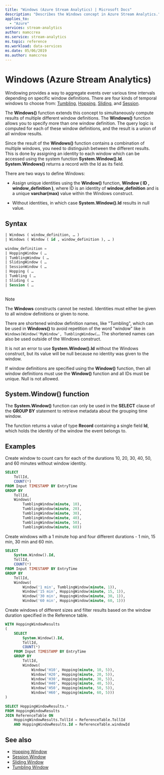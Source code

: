 ```yaml
---
title: "Windows (Azure Stream Analytics) | Microsoft Docs"
description: "Describes the Windows concept in Azure Stream Analytics."
applies_to: 
  - "Azure"
services: stream-analytics
author: mamccrea
ms.service: stream-analytics
ms.topic: reference
ms.workload: data-services
ms.date: 05/06/2019
ms.author: mamccrea
---
```


# Windows (Azure Stream Analytics)

Windowing provides a way to aggregate events over various time intervals depending on specific window definitions. There are four kinds of temporal windows to choose from: [Tumbling](tumbling-window-azure-stream-analytics.md), [Hopping](hopping-window-azure-stream-analytics.md), [Sliding](sliding-window-azure-stream-analytics.md), and [Session](session-window-azure-stream-analytics.md).

The **Windows()** function extends this concept to simultaneously compute results of multiple different window definitions. The **Windows()** function allows you to specify more than one window definition. The query logic is computed for each of these window definitions, and the result is a union of all window results.

Since the result of the **Windows()** function contains a combination of multiple windows, you need to distinguish between the different results. This is done by assigning an identity to each window which can be accessed using the system function **System.Window().Id**. **System.Windows()** returns a record with the Id as its field.

There are two ways to define Windows:

* Assign unique identities using the **Window()** function, **Window ( ID , window_definition )**, where ID is an identity of **window_definition** and is a unique **varchar(max)** value within the Windows construct.

* Without identities, in which case **System.Window().Id** results in null value.
  
 ## Syntax  
  
```SQL   
| Windows ( window_definition, … ) 
| Windows ( Window ( id , window_definition ), … ) 
 
window_definition = 
| HoppingWindow ( … 
| TumblingWindow ( … 
| SlidingWindow ( … 
| SessionWindow ( … 
| Hopping ( … 
| Tumbling ( … 
| Sliding ( … 
| Session ( …  
  
```  
  
> [!NOTE]  
>  The **Windows** constructs cannot be nested. Identities must either be given to all window definitions or given to none. 

There are shortened window definition names, like "Tumbling", which can be used in **Windows()** to avoid repetition of the word "window" like in `Windows(Window('MyWindow', TumblingWindow(…`. The shortened names can also be used outside of the Windows construct.

It is not an error to use **System.Window().Id** without the Windows construct, but its value will be null because no identity was given to the window.

If window definitions are specified using the **Window()** function, then all window definitions must use the **Window()** function and all IDs must be unique. Null is not allowed.
  
## System.Window() function

The **System.Window()** function can only be used in the **SELECT** clause of the **GROUP BY** statement to retrieve metadata about the grouping time window.

The function returns a value of type **Record** containing a single field **Id**, which holds the identity of the window the event belongs to.
  
## Examples  
  
Create window to count cars for each of the durations 10, 20, 30, 40, 50, and 60 minutes without window identity. 

```SQL  
SELECT 
    TollId, 
    COUNT(*) 
FROM Input TIMESTAMP BY EntryTime 
GROUP BY 
    TollId, 
    Windows( 
        TumblingWindow(minute, 10), 
        TumblingWindow(minute, 20), 
        TumblingWindow(minute, 30), 
        TumblingWindow(minute, 40), 
        TumblingWindow(minute, 50), 
        TumblingWindow(minute, 60)) 
```  
  
Create windows with a 1 minute hop and four different durations - 1 min, 15 min, 30 min and 60 min.

```SQL
SELECT 
    System.Window().Id, 
    TollId, 
    COUNT(*) 
FROM Input TIMESTAMP BY EntryTime 
GROUP BY 
    TollId, 
    Windows( 
        Window('1 min', TumblingWindow(minute, 1)), 
        Window('15 min', HoppingWindow(minute, 15, 1)), 
        Window('30 min', HoppingWindow(minute, 30, 1)), 
        Window('60 min', HoppingWindow(minute, 60, 1))) 
```

Create windows of different sizes and filter results based on the window duration specified in the Reference table.

```SQL
WITH HoppingWindowResults 
( 
    SELECT 
        System.Window().Id, 
        TollId, 
        COUNT(*) 
    FROM Input TIMESTAMP BY EntryTime 
    GROUP BY 
        TollId, 
        Windows( 
            Window('H10', Hopping(minute, 10, 5)), 
            Window('H20', Hopping(minute, 20, 5)), 
            Window('H30', Hopping(minute, 30, 5)), 
            Window('H40', Hopping(minute, 40, 5)), 
            Window('H50', Hopping(minute, 50, 5)), 
            Window('H60', Hopping(minute, 60, 5))) 
) 
 
SELECT HoppingWindowResults.* 
FROM HoppingWindowResults 
JOIN ReferenceTable ON  
    HoppingWindowResults.TollId = ReferenceTable.TollId 
    AND HoppingWindowResults.Id = ReferenceTable.windowId  

```

## See also

* [Hopping Window](hopping-window-azure-stream-analytics.md)
* [Session Window](session-window-azure-stream-analytics.md)
* [Sliding Window](sliding-window-azure-stream-analytics.md)
* [Tumbling Window](tumbling-window-azure-stream-analytics.md)